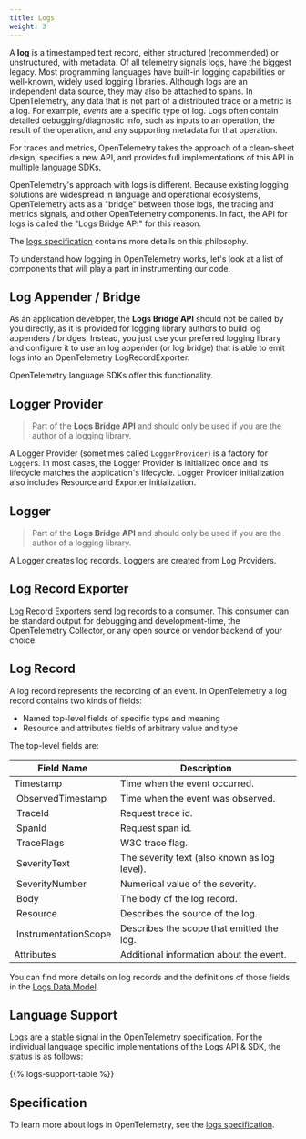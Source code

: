 ```yaml
---
title: Logs
weight: 3
---
```


A **log** is a timestamped text record, either structured (recommended) or
unstructured, with metadata. Of all telemetry signals logs, have the biggest
legacy. Most programming languages have built-in logging capabilities or
well-known, widely used logging libraries. Although logs are an independent data
source, they may also be attached to spans. In OpenTelemetry, any data that is
not part of a distributed trace or a metric is a log. For example, _events_ are
a specific type of log. Logs often contain detailed debugging/diagnostic info,
such as inputs to an operation, the result of the operation, and any supporting
metadata for that operation.

For traces and metrics, OpenTelemetry takes the approach of a clean-sheet
design, specifies a new API, and provides full implementations of this API in
multiple language SDKs.

OpenTelemetry's approach with logs is different. Because existing logging
solutions are widespread in language and operational ecosystems, OpenTelemetry
acts as a "bridge" between those logs, the tracing and metrics signals, and
other OpenTelemetry components. In fact, the API for logs is called the "Logs
Bridge API" for this reason.

The [logs specification][] contains more details on this philosophy.

To understand how logging in OpenTelemetry works, let's look at a list of
components that will play a part in instrumenting our code.

## Log Appender / Bridge

As an application developer, the **Logs Bridge API** should not be called by you
directly, as it is provided for logging library authors to build log appenders /
bridges. Instead, you just use your preferred logging library and configure it
to use an log appender (or log bridge) that is able to emit logs into an
OpenTelemetry LogRecordExporter.

OpenTelemetry language SDKs offer this functionality.

## Logger Provider

> Part of the **Logs Bridge API** and should only be used if you are the author
> of a logging library.

A Logger Provider (sometimes called `LoggerProvider`) is a factory for
`Logger`s. In most cases, the Logger Provider is initialized once and its
lifecycle matches the application's lifecycle. Logger Provider initialization
also includes Resource and Exporter initialization.

## Logger

> Part of the **Logs Bridge API** and should only be used if you are the author
> of a logging library.

A Logger creates log records. Loggers are created from Log Providers.

## Log Record Exporter

Log Record Exporters send log records to a consumer. This consumer can be
standard output for debugging and development-time, the OpenTelemetry Collector,
or any open source or vendor backend of your choice.

## Log Record

A log record represents the recording of an event. In OpenTelemetry a log record
contains two kinds of fields:

- Named top-level fields of specific type and meaning
- Resource and attributes fields of arbitrary value and type

The top-level fields are:

| Field Name            | Description                                  |
| --------------------- | -------------------------------------------- |
| Timestamp             | Time when the event occurred.                |
|  ObservedTimestamp    | Time when the event was observed.            |
|  TraceId              | Request trace id.                            |
|  SpanId               | Request span id.                             |
|  TraceFlags           | W3C trace flag.                              |
|  SeverityText         | The severity text (also known as log level). |
|  SeverityNumber       | Numerical value of the severity.             |
|  Body                 | The body of the log record.                  |
|  Resource             | Describes the source of the log.             |
|  InstrumentationScope | Describes the scope that emitted the log.    |
| Attributes            | Additional information about the event.      |

You can find more details on log records and the definitions of those fields in
the
[Logs Data Model](https://opentelemetry.io/docs/specs/otel/logs/data-model/).

## Language Support

Logs are a [stable](/docs/specs/otel/versioning-and-stability/#stable) signal
in the OpenTelemetry specification. For the individual language specific
implementations of the Logs API & SDK, the status is as follows:

{{% logs-support-table %}}

## Specification

To learn more about logs in OpenTelemetry, see the [logs specification][].

[logs specification]: /docs/specs/otel/overview/#log-signal
